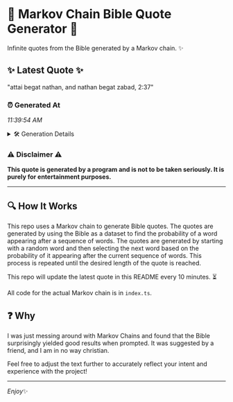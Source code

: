 # 📖 Markov Chain Bible Quote Generator 📖

Infinite quotes from the Bible generated by a Markov chain. ✨

## ✨ Latest Quote ✨
"attai begat nathan, and nathan begat zabad, 2:37"

### ⏰ Generated At
*11:39:54 AM*

<details>
    <summary>🛠️ Generation Details</summary>
    <p>
        <strong>🌱 Seed:</strong> attai<br>
        <strong>🔄 Iterations:</strong> 7<br>
        <strong>📜 Context History:</strong><br>[ attai ]: begat<br>[ attai, begat ]: nathan,<br>[ attai, begat, nathan, ]: and<br>[ attai, begat, nathan,, and ]: nathan<br>[ attai, begat, nathan,, and, nathan ]: begat<br>[ attai, begat, nathan,, and, nathan, begat ]: zabad,<br>[ begat, nathan,, and, nathan, begat, zabad, ]: 2:37<br>
    </p>
</details>

### ⚠️ Disclaimer ⚠️
**This quote is generated by a program and is not to be taken seriously. It is purely for entertainment purposes.**

---

## 🔍 How It Works

This repo uses a Markov chain to generate Bible quotes. The quotes are generated by using the Bible as a dataset to find the probability of a word appearing after a sequence of words. The quotes are generated by starting with a random word and then selecting the next word based on the probability of it appearing after the current sequence of words. This process is repeated until the desired length of the quote is reached.

This repo will update the latest quote in this README every 10 minutes. ⏳

All code for the actual Markov chain is in `index.ts`.

## ❓ Why

I was just messing around with Markov Chains and found that the Bible surprisingly yielded good results when prompted. 
It was suggested by a friend, and I am in no way christian.

Feel free to adjust the text further to accurately reflect your intent and experience with the project!

---

*Enjoy*✨
